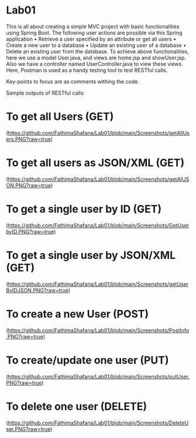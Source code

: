 # Lab01
This is all about creating a simple MVC project with basic functionalities using Spring Boot. The following user actions are possible via this Spring application
•	Retrieve a user specified by an attribute or get all users
•	Create a new user to a database
•	Update an existing user of a database
•	Delete an existing user from the database.
To achieve above functionalities, here we use a model User.java, and views are home.jsp and showUser.jsp. Also we have a controller named UserController.java to view these views.
Here, Postman is used as a handy testing tool to test RESTful calls.

Key-points to focus are as comments withing the code.

Sample outputs of RESTful calls:
# To get all Users (GET)
(https://github.com/FathimaShafana/Lab01/blob/main/Screenshots/getAllUsers.PNG?raw=true)

# To get all users as JSON/XML (GET)
(https://github.com/FathimaShafana/Lab01/blob/main/Screenshots/getAllJSON.PNG?raw=true)

# To get a single user by ID (GET)
(https://github.com/FathimaShafana/Lab01/blob/main/Screenshots/GetUserbyID.PNG?raw=true)

# To get a single user by JSON/XML (GET)
(https://github.com/FathimaShafana/Lab01/blob/main/Screenshots/getUserByIDJSON.PNG?raw=true)

# To create a new User (POST)
(https://github.com/FathimaShafana/Lab01/blob/main/Screenshots/PostInfo.PNG?raw=true)

# To create/update one user (PUT)
(https://github.com/FathimaShafana/Lab01/blob/main/Screenshots/putUser.PNG?raw=true)

# To delete one user (DELETE)
(https://github.com/FathimaShafana/Lab01/blob/main/Screenshots/DeleteUser.PNG?raw=true)
